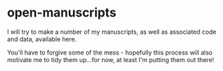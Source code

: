 # open-manuscripts
I will try to make a number of my manuscripts, as well as associated code and data, available here.

You'll have to forgive some of the mess - hopefully this process will also motivate me to tidy them up...for now, at least I'm putting them out there!